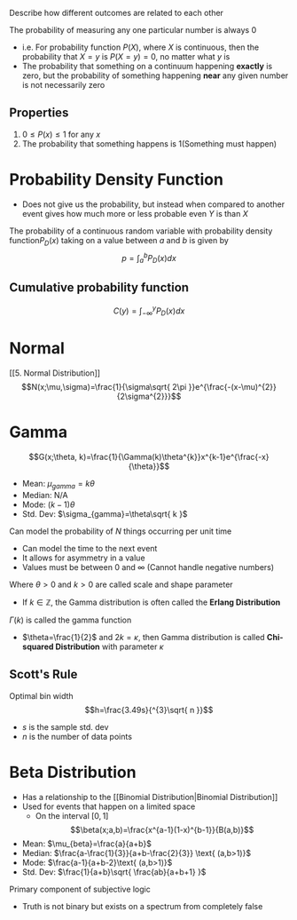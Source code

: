Describe how different outcomes are related to each other

The probability of measuring any one particular number is always 0
- i.e. For probability function $P(X)$, where $X$ is continuous, then the probability that $X=y$ is $P(X=y)=0$, no matter what $y$ is
- The probability that something on a continuum happening **exactly** is zero, but the probability of something happening **near** any given number is not necessarily zero

## Properties
1. $0\leq P(x) \leq 1$ for any $x$
2. The probability that something happens is 1(Something must happen)

# Probability Density Function
- Does not give us the probability, but instead when compared to another event gives how much more or less probable even $Y$ is than $X$

The probability of a continuous random variable with probability density function$P_{D}(x)$ taking on a value between $a$ and $b$ is given by
$$p=\int^{b}_{a}P_{D}(x) d{x} $$
## Cumulative probability function
$$C(y)=\int^{y}_{-\infty}P_{D}(x) d{x}$$

# Normal
[[5. Normal Distribution]]
$$N(x;\mu,\sigma)=\frac{1}{\sigma\sqrt{ 2\pi }}e^{\frac{-(x-\mu)^{2}}{2\sigma^{2}}}$$

# Gamma
$$G(x;\theta, k)=\frac{1}{\Gamma(k)\theta^{k}}x^{k-1}e^{\frac{-x}{\theta}}$$
- Mean: $\mu_{gamma}=k\theta$
- Median: N/A
- Mode: $(k-1)\theta$
- Std. Dev: $\sigma_{gamma}=\theta\sqrt{ k }$

Can model the probability of $N$ things occurring per unit time
- Can model the time to the next event
- It allows for asymmetry in a value
- Values must be between 0 and $\infty$ (Cannot handle negative numbers)

Where $\theta>0$ and $k>0$ are called scale and shape parameter
- If $k\in\mathbb{Z}$, the Gamma distribution is often called the **Erlang Distribution** 

$\Gamma(k)$ is called the gamma function
- $\theta=\frac{1}{2}$ and $2k=\kappa$, then Gamma distribution is called **Chi-squared Distribution** with parameter $\kappa$

## Scott's Rule
Optimal bin width
$$h=\frac{3.49s}{^{3}\sqrt{ n }}$$
- $s$ is the sample std. dev
- $n$ is the number of data points

# Beta Distribution
- Has a relationship to the [[Binomial Distribution|Binomial Distribution]]
- Used for events that happen on a limited space
	- On the interval $[0,1]$
$$\beta(x;a,b)=\frac{x^{a-1}(1-x)^{b-1}}{B(a,b)}$$
- Mean: $\mu_{beta}=\frac{a}{a+b}$
- Median: $\frac{a-\frac{1}{3}}{a+b-\frac{2}{3}} \text{ (a,b>1)}$
- Mode: $\frac{a-1}{a+b-2}\text{ (a,b>1)}$
- Std. Dev: $\frac{1}{a+b}\sqrt{ \frac{ab}{a+b+1} }$

Primary component of subjective logic
- Truth is not binary but exists on a spectrum from completely false                                                                                                                                 